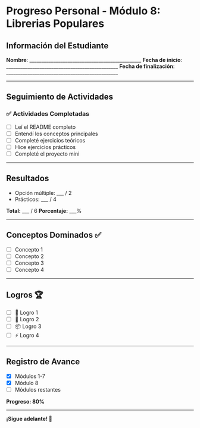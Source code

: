 # Progreso Personal - Módulo 8: Librerias Populares

## Información del Estudiante

**Nombre**: _______________________________________________
**Fecha de inicio**: _______________________________________________
**Fecha de finalización**: _______________________________________________

---

## Seguimiento de Actividades

### ✅ Actividades Completadas

- [ ] Leí el README completo
- [ ] Entendí los conceptos principales
- [ ] Completé ejercicios teóricos
- [ ] Hice ejercicios prácticos
- [ ] Completé el proyecto mini

---

## Resultados

- Opción múltiple: ___ / 2
- Prácticos: ___ / 4

**Total:** ___ / 6
**Porcentaje:** ___%

---

## Conceptos Dominados ✅

- [ ] Concepto 1
- [ ] Concepto 2
- [ ] Concepto 3
- [ ] Concepto 4

---

## Logros 🏆

- [ ] 🎯 Logro 1
- [ ] 🔄 Logro 2
- [ ] 📦 Logro 3
- [ ] ⚡ Logro 4

---

## Registro de Avance

- [x] Módulos 1-7
- [x] Módulo 8
- [ ] Módulos restantes

**Progreso: 80%**

---

**¡Sigue adelante! 🚀**
